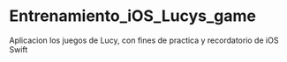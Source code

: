 # Entrenamiento_iOS_Lucys_game
Aplicacion los juegos de Lucy, con fines de practica y recordatorio de iOS Swift
